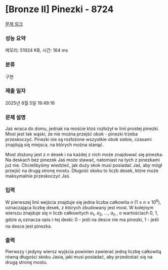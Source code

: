 # [Bronze II] Pinezki - 8724 

[문제 링크](https://www.acmicpc.net/problem/8724) 

### 성능 요약

메모리: 51924 KB, 시간: 164 ms

### 분류

구현

### 제출 일자

2025년 8월 5일 19:49:16

### 문제 설명

<p>Jaś wraca do domu, jednak na moście ktoś rozłożył w linii prostej pinezki. Most jest tak wąski, że nie można przejść obok - pinezki trzeba przeskoczyć. Pinezki nie są rozłożone wszystkie obok siebie, czasami znajdują się miejsca, na których można stanąć.</p>

<p>Most złożony jest z <em>n</em> desek i na każdej z nich może znajdować się pinezka. Na deskach bez pinezek Jaś może stawać, natomiast na tych z pinezkami już nie. Chcielibyśmy wiedzieć, jak duży skok musi posiadać Jaś, aby mógł przejść na drugą stronę mostu. Długość skoku to liczb desek, które może maksymalnie przeskoczyć Jaś.</p>

### 입력 

 <p>W pierwszej linii wejścia znajduje się jedna liczba całkowita <em>n</em> (1 ≤ <em>n</em> ≤ 10<sup>6</sup>), oznaczająca liczbę desek, z których zbudowany jest most. W kolejnym wierszu znajduje się <em>n</em> liczb całkowitych <em>a</em><sub>1</sub>, <em>a</em><sub>2</sub>, ..., <em>a<sub>n</sub></em> , o wartościach 0, 1, gdzie <em>a<sub>i</sub></em> oznacza opis <em>i</em>-tej deski: 0 - jeśli na desce nie ma pinezki, 1 - jeśli na desce jest pinezka.</p>

### 출력 

 <p>Pierwszy i jedyny wiersz wyjścia powinien zawierać jedną liczbę całkowitą równą długości skoku Jasia, jaki musi posiadać, aby przedostać się na drugą stronę mostu.</p>

